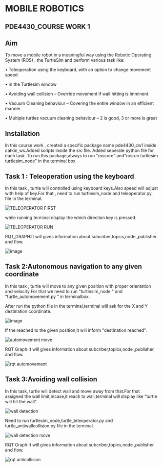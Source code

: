 


#           MOBILE ROBOTICS

## PDE4430_COURSE WORK 1

## Aim

   To move a mobile robot in a meaningful way using the
Robotic Operating System (ROS) , the TurtleSim and perform various task like:

 • Teleoperation using the keyboard, with an option to
change movement speed

•  in the
Turtlesim window

• Avoiding wall collision – Override movement if wall
hitting is imminent

• Vacuum Cleaning behaviour – Covering the entire window
in an efficient manner

• Multiple turtles vacuum cleaning behaviour – 2 is good, 3
or more is great



## Installation

In this course work , created a specific package name pde4430_cw1 inside catkin_ws.Added scripts inside the src file.
Added seperate python file for each task .To run this package,always to run  "roscore" and"rosrun turtlesim turtlesim_node" in the terminal box.




## Task 1 :  Teleoperation using the keyboard




   In this task , turtle will controlled using keyboard keys.Also speed will adjust with help of key.For that , need to run turtlesim_node and teleoperator.py. file in the terminal.
   
   
   ![TELEOPERATOR FIRST](https://user-images.githubusercontent.com/117764288/204133640-c1533317-d4c2-4e63-b903-853f7697c12a.JPG)

   

   while running terminal display the which direction key is pressed.
   
   
   ![TELEOPERATOR RUN](https://user-images.githubusercontent.com/117764288/204133824-833a06f9-ba11-4ba0-a3e9-974ef2b82e82.JPG)
   
   
   
   RQT_GRAPH:It will gives information about subcriber,topics,node ,publisher and flow. 
   
   
   
   
   ![image](https://user-images.githubusercontent.com/117764288/204134098-2b1afbf3-4041-4802-aba2-65fbe8fb00a8.png)


   

   

## Task 2:Autonomous navigation to any given coordinate

In this task , turtle will move to any given position with proper orientation and velocity.For that we need to run  "turtlesim_node " and "turtle_automovement.py " in terminalbox.

After run the python file in the terminal,terminal will ask for the X and Y destination coordinate.


![image](https://user-images.githubusercontent.com/117764288/204134510-b7a233b2-042e-4745-9986-205b984302d0.png)



If the reached to the given position,it will inform "destination reached".



![automovement move](https://user-images.githubusercontent.com/117764288/204134626-6aef58f3-ba5e-403e-933a-507c82272c51.JPG)



RQT Graph:It will gives information about subcriber,topics,node ,publisher and flow.



![rqt automovement](https://user-images.githubusercontent.com/117764288/204134862-982a247f-9dd2-4972-af43-820fa8124b9c.JPG)




## Task 3:Avoiding wall collision

In this task, turtle will detect wall and move away from that.For that assigned the wall limit,incase,it reach to wall,terminal will display like "turtle will hit the wall".



![wall detection](https://user-images.githubusercontent.com/117764288/204141326-c4d99a7d-4f2a-496e-b178-1c5d5afbb989.JPG)



Need to run turtlesim_node,turtle_teleoperator.py and turtle_antiwallcollision.py file in the terminal.


![wall detection move](https://user-images.githubusercontent.com/117764288/204141152-79fedfc7-5188-4855-ade7-d7133d5f58da.JPG)

RQT Graph:It will gives information about subcriber,topics,node ,publisher and flow.

![rqt anticollision](https://user-images.githubusercontent.com/117764288/204141140-0feaa24b-e2c5-472d-9b39-1336349e37b7.JPG)
